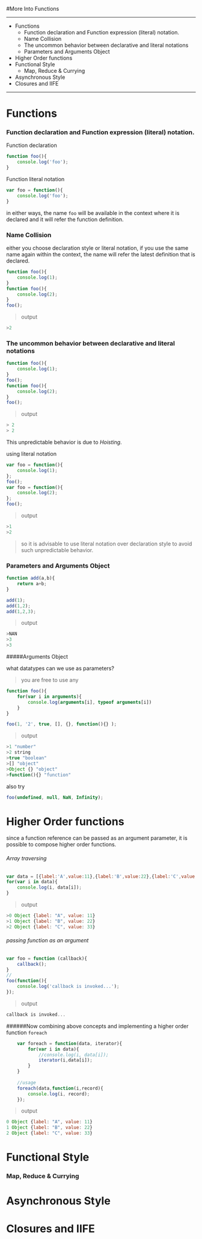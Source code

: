 #More Into Functions

---

* Functions
  * Function declaration and Function expression (literal) notation.
  * Name Collision
  * The uncommon behavior between declarative and literal notations
  * Parameters and Arguments Object
* Higher Order functions
* Functional Style
  * Map, Reduce & Currying
* Asynchronous Style
* Closures and IIFE

 ---
 
# Functions
### Function declaration and Function expression (literal) notation.
Function declaration
```javascript
function foo(){
	console.log('foo');
}
```
Function literal notation
```javascript
var foo = function(){
	console.log('foo');
}
```
in either ways, the name `foo` will be available in the context where it is declared and it will refer the function definition.

### Name Collision
 
 either you choose declaration style or literal notation, if you use the same name again within the context, the name will refer the latest definition that is declared.
```javascript
function foo(){
	console.log(1);
}
function foo(){
	console.log(2);
}
foo();
```
> output
```javascript
>2
```

### The uncommon behavior between declarative and literal notations
```javascript
function foo(){
	console.log(1);
}
foo();
function foo(){
	console.log(2);
}
foo();
```
>output
```javascript
> 2
> 2
```

This unpredictable behavior is due to *Hoisting*.

using literal notation
```javascript
var foo = function(){
	console.log(1);
};
foo();
var foo = function(){
	console.log(2);
};
foo();
```
>output
```javascript
>1
>2
```
>so it is advisable to use literal notation over declaration style to avoid such unpredictable behavior.




### Parameters and Arguments Object
```javascript
function add(a,b){
	return a+b;
}

add(1);
add(1,2);
add(1,2,3);
```
> output

```javascript
>NAN
>3
>3
```
#####Arguments Object

what datatypes can we use as parameters? 

>you are free to use any

```javascript
function foo(){	
	for(var i in arguments){
		console.log(arguments[i], typeof arguments[i])
	}
}

foo(1, '2', true, [], {}, function(){} );
```

> output

```javascript
>1 "number"
>2 string
>true "boolean"
>[] "object"
>Object {} "object"
>function(){} "function"
```
also try  

```javascript
foo(undefined, null, NaN, Infinity); 
```

# Higher Order functions
since a function reference can be passed as an argument parameter, it is possible to compose higher order functions.

###### Array traversing
```javascript
var data = [{label:'A',value:11},{label:'B',value:22},{label:'C',value:33}];
for(var i in data){
	console.log(i, data[i]);
}
```
>output 
```javascript
>0 Object {label: "A", value: 11}
>1 Object {label: "B", value: 22}
>2 Object {label: "C", value: 33}
```
###### passing function as an argument

```javascript
var foo = function (callback){
	callback();
}
//
foo(function(){
	console.log('callback is invoked...');
});
```
> output
```javascript
callback is invoked...
```


######Now combining above concepts and implementing a higher order function `foreach` 
```javascript
	var foreach = function(data, iterator){
		for(var i in data){
			//console.log(i, data[i]);
			iterator(i,data[i]);
		}
	}
	
	//usage
	foreach(data,function(i,record){
		console.log(i, record);
	});
```
>output 
```javascript
0 Object {label: "A", value: 11}
1 Object {label: "B", value: 22}
2 Object {label: "C", value: 33}
```


# Functional Style
### Map, Reduce & Currying
# Asynchronous Style
# Closures and IIFE
